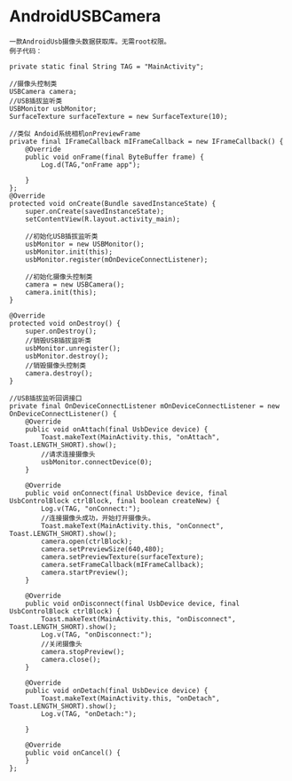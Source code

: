 # AndroidUSBCamera

	一款AndroidUsb摄像头数据获取库。无需root权限。
	例子代码：

    private static final String TAG = "MainActivity";

    //摄像头控制类
    USBCamera camera;
    //USB插拔监听类
    USBMonitor usbMonitor;
    SurfaceTexture surfaceTexture = new SurfaceTexture(10);

    //类似 Andoid系统相机onPreviewFrame
    private final IFrameCallback mIFrameCallback = new IFrameCallback() {
        @Override
        public void onFrame(final ByteBuffer frame) {
            Log.d(TAG,"onFrame app");

        }
    };
    @Override
    protected void onCreate(Bundle savedInstanceState) {
        super.onCreate(savedInstanceState);
        setContentView(R.layout.activity_main);

        //初始化USB插拔监听类
        usbMonitor = new USBMonitor();
        usbMonitor.init(this);
        usbMonitor.register(mOnDeviceConnectListener);

        //初始化摄像头控制类
        camera = new USBCamera();
        camera.init(this);
    }

    @Override
    protected void onDestroy() {
        super.onDestroy();
        //销毁USB插拔监听类
        usbMonitor.unregister();
        usbMonitor.destroy();
        //销毁摄像头控制类
        camera.destroy();
    }

    //USB插拔监听回调接口
    private final OnDeviceConnectListener mOnDeviceConnectListener = new OnDeviceConnectListener() {
        @Override
        public void onAttach(final UsbDevice device) {
            Toast.makeText(MainActivity.this, "onAttach", Toast.LENGTH_SHORT).show();
            //请求连接摄像头
            usbMonitor.connectDevice(0);
        }

        @Override
        public void onConnect(final UsbDevice device, final UsbControlBlock ctrlBlock, final boolean createNew) {
            Log.v(TAG, "onConnect:");
            //连接摄像头成功，开始打开摄像头。
            Toast.makeText(MainActivity.this, "onConnect", Toast.LENGTH_SHORT).show();
            camera.open(ctrlBlock);
            camera.setPreviewSize(640,480);
            camera.setPreviewTexture(surfaceTexture);
            camera.setFrameCallback(mIFrameCallback);
            camera.startPreview();
        }

        @Override
        public void onDisconnect(final UsbDevice device, final UsbControlBlock ctrlBlock) {
            Toast.makeText(MainActivity.this, "onDisconnect", Toast.LENGTH_SHORT).show();
            Log.v(TAG, "onDisconnect:");
            //关闭摄像头
            camera.stopPreview();
            camera.close();
        }

        @Override
        public void onDetach(final UsbDevice device) {
            Toast.makeText(MainActivity.this, "onDetach", Toast.LENGTH_SHORT).show();
            Log.v(TAG, "onDetach:");

        }

        @Override
        public void onCancel() {
        }
    };
